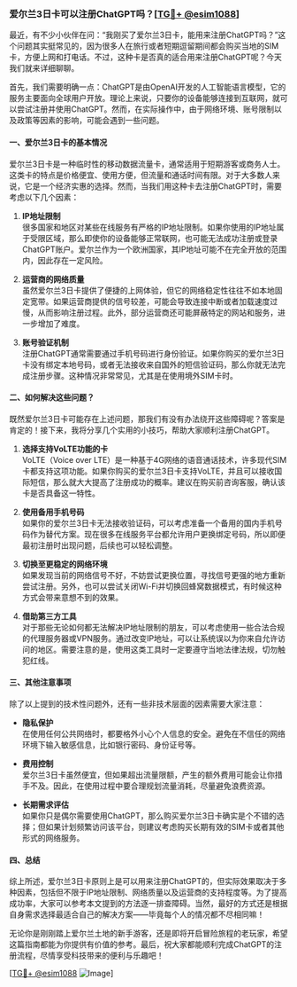 ### 爱尔兰3日卡可以注册ChatGPT吗？[[TG💪+ @esim1088](https://t.me/s/esim1088)]

最近，有不少小伙伴在问：“我刚买了爱尔兰3日卡，能用来注册ChatGPT吗？”这个问题其实挺常见的，因为很多人在旅行或者短期逗留期间都会购买当地的SIM卡，方便上网和打电话。不过，这种卡是否真的适合用来注册ChatGPT呢？今天我们就来详细聊聊。

首先，我们需要明确一点：ChatGPT是由OpenAI开发的人工智能语言模型，它的服务主要面向全球用户开放。理论上来说，只要你的设备能够连接到互联网，就可以尝试注册并使用ChatGPT。然而，在实际操作中，由于网络环境、账号限制以及政策等因素的影响，可能会遇到一些问题。

#### 一、爱尔兰3日卡的基本情况

爱尔兰3日卡是一种临时性的移动数据流量卡，通常适用于短期游客或商务人士。这类卡的特点是价格便宜、使用方便，但流量和通话时间有限。对于大多数人来说，它是一个经济实惠的选择。然而，当我们用这种卡去注册ChatGPT时，需要考虑以下几个因素：

1. **IP地址限制**  
   很多国家和地区对某些在线服务有严格的IP地址限制。如果你使用的IP地址属于受限区域，那么即使你的设备能够正常联网，也可能无法成功注册或登录ChatGPT账户。爱尔兰作为一个欧洲国家，其IP地址可能不在完全开放的范围内，因此存在一定风险。

2. **运营商的网络质量**  
   虽然爱尔兰3日卡提供了便捷的上网体验，但它的网络稳定性往往不如本地固定宽带。如果运营商提供的信号较差，可能会导致连接中断或者加载速度过慢，从而影响注册过程。此外，部分运营商还可能屏蔽特定的网站和服务，进一步增加了难度。

3. **账号验证机制**  
   注册ChatGPT通常需要通过手机号码进行身份验证。如果你购买的爱尔兰3日卡没有绑定本地号码，或者无法接收来自国外的短信验证码，那么你就无法完成注册步骤。这种情况非常常见，尤其是在使用境外SIM卡时。

#### 二、如何解决这些问题？

既然爱尔兰3日卡可能存在上述问题，那我们有没有办法绕开这些障碍呢？答案是肯定的！接下来，我将分享几个实用的小技巧，帮助大家顺利注册ChatGPT。

1. **选择支持VoLTE功能的卡**  
   VoLTE（Voice over LTE）是一种基于4G网络的语音通话技术，许多现代SIM卡都支持这项功能。如果你购买的爱尔兰3日卡支持VoLTE，并且可以接收国际短信，那么就大大提高了注册成功的概率。建议在购买前咨询客服，确认该卡是否具备这一特性。

2. **使用备用手机号码**  
   如果你的爱尔兰3日卡无法接收验证码，可以考虑准备一个备用的国内手机号码作为替代方案。现在很多在线服务平台都允许用户更换绑定号码，所以即便最初注册时出现问题，后续也可以轻松调整。

3. **切换至更稳定的网络环境**  
   如果发现当前的网络信号不好，不妨尝试更换位置，寻找信号更强的地方重新尝试注册。另外，也可以尝试关闭Wi-Fi并切换回蜂窝数据模式，有时候这种方式会带来意想不到的效果。

4. **借助第三方工具**  
   对于那些无论如何都无法解决IP地址限制的朋友，可以考虑使用一些合法合规的代理服务器或VPN服务。通过改变IP地址，可以让系统误以为你来自允许访问的地区。需要注意的是，使用这类工具时一定要遵守当地法律法规，切勿触犯红线。

#### 三、其他注意事项

除了以上提到的技术性问题外，还有一些非技术层面的因素需要大家注意：

- **隐私保护**  
  在使用任何公共网络时，都要格外小心个人信息的安全。避免在不信任的网络环境下输入敏感信息，比如银行密码、身份证号等。

- **费用控制**  
  爱尔兰3日卡虽然便宜，但如果超出流量限额，产生的额外费用可能会让你措手不及。因此，在使用过程中要合理规划流量消耗，尽量避免浪费资源。

- **长期需求评估**  
  如果你只是偶尔需要使用ChatGPT，那么购买爱尔兰3日卡确实是个不错的选择；但如果计划频繁访问该平台，则建议考虑购买长期有效的SIM卡或者其他形式的网络服务。

#### 四、总结

综上所述，爱尔兰3日卡原则上是可以用来注册ChatGPT的，但实际效果取决于多种因素，包括但不限于IP地址限制、网络质量以及运营商的支持程度等。为了提高成功率，大家可以参考本文提到的方法逐一排查障碍。当然，最好的方式还是根据自身需求选择最适合自己的解决方案——毕竟每个人的情况都不尽相同嘛！

无论你是刚刚踏上爱尔兰土地的新手游客，还是即将开启冒险旅程的老玩家，希望这篇指南都能为你提供有价值的参考。最后，祝大家都能顺利完成ChatGPT的注册流程，尽情享受科技带来的便利与乐趣吧！

[[TG💪+ @esim1088](https://t.me/s/esim1088) ![Image](https://i.postimg.cc/4NQfJmqS/Snipaste-2025-05-13-00-14-12.png)]